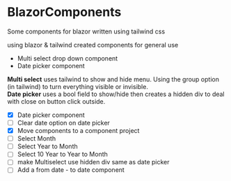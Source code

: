 # BlazorComponents
Some components for blazor written using tailwind css

using blazor & tailwind created components for general use

- Multi select drop down component
- Date picker component

**Multi select** uses tailwind to show and hide menu.  Using the group option (in tailwind) to turn everything visible or invisible.  
**Date picker** uses a bool field to show/hide then creates a hidden div to deal with close on button click outside.

- [X] Date picker component
- [ ] Clear date option on date picker
- [X] Move components to a component project
- [ ] Select Month
- [ ] Select Year to Month
- [ ] Select 10 Year to Year to Month
- [ ] make Multiselect use hidden div same as date picker
- [ ] Add a from date - to date component
